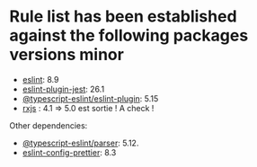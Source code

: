 # Rule list has been established against the following packages versions minor
- [eslint](https://eslint.org/): 8.9
- [eslint-plugin-jest](https://github.com/jest-community/eslint-plugin-jest): 26.1
- [@typescript-eslint/eslint-plugin](https://github.com/typescript-eslint/typescript-eslint): 5.15
- [rxjs](https://github.com/cartant/eslint-plugin-rxjs) : 4.1 => 5.0 est sortie ! A check !

Other dependencies:
- [@typescript-eslint/parser](): 5.12.
- [eslint-config-prettier](): 8.3
